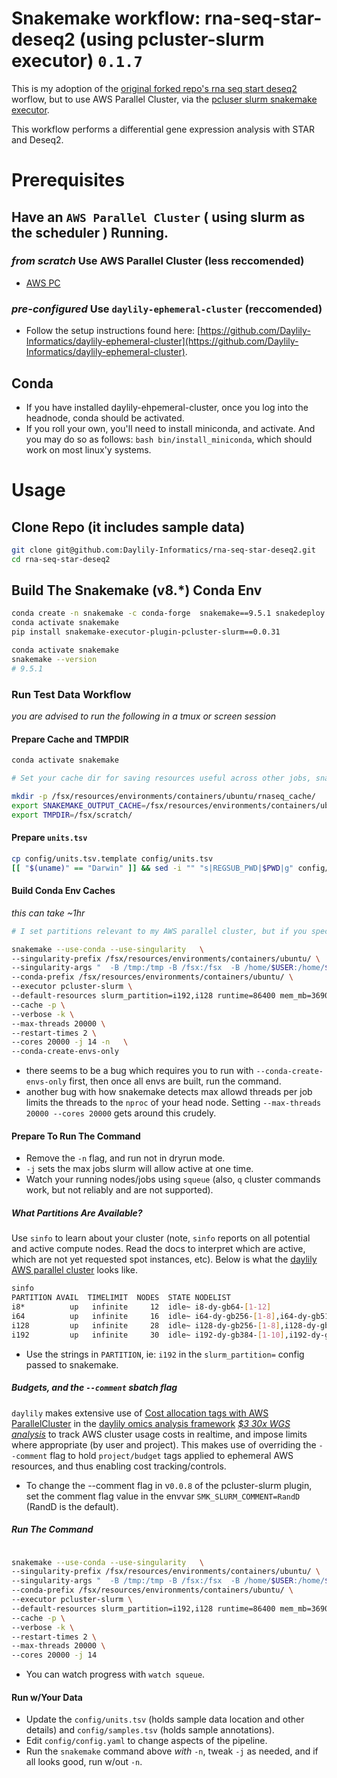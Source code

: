 # Snakemake workflow: rna-seq-star-deseq2 (using pcluster-slurm executor) `0.1.7`

This is my adoption of the [original forked repo's rna seq start deseq2](https://snakemake.github.io/snakemake-workflow-catalog/?usage=snakemake-workflows%2Frna-seq-star-deseq2) worflow, but to use AWS Parallel Cluster, via the [pcluser slurm snakemake executor](https://github.com/Daylily-Informatics/snakemake-executor-plugin-pcluster-slurm-ref).

This workflow performs a differential gene expression analysis with STAR and Deseq2.

# Prerequisites
## Have an `AWS Parallel Cluster` ( using slurm as the scheduler ) Running.

### _from scratch_ Use AWS Parallel Cluster (less reccomended)
- [AWS PC](https://aws.amazon.com/hpc/parallelcluster/)

### _pre-configured_ Use `daylily-ephemeral-cluster` (reccomended)

- Follow the setup instructions found here: [https://github.com/Daylily-Informatics/daylily-ephemeral-cluster](https://github.com/Daylily-Informatics/daylily-ephemeral-cluster).


## Conda
- If you have installed daylily-ehpemeral-cluster, once you log into the headnode, conda should be activated.
- If you roll your own, you'll need to install miniconda, and activate. And you may do so as follows: `bash bin/install_miniconda`, which should work on most linux'y systems.

# Usage

## Clone Repo (it includes sample data)

```bash
git clone git@github.com:Daylily-Informatics/rna-seq-star-deseq2.git
cd rna-seq-star-deseq2
```

## Build The Snakemake (v8.*) Conda Env
```bash
conda create -n snakemake -c conda-forge  snakemake==9.5.1 snakedeploy tabulate yaml
conda activate snakemake
pip install snakemake-executor-plugin-pcluster-slurm==0.0.31

conda activate snakemake
snakemake --version
# 9.5.1 
```

### Run Test Data Workflow
_you are advised to run the following in a tmux or screen session_


#### Prepare Cache and TMPDIR

```bash
conda activate snakemake

# Set your cache dir for saving resources useful across other jobs, snakemake uses this when the `--cache` flag is set.

mkdir -p /fsx/resources/environments/containers/ubuntu/rnaseq_cache/
export SNAKEMAKE_OUTPUT_CACHE=/fsx/resources/environments/containers/ubuntu/rnaseq_cache/
export TMPDIR=/fsx/scratch/
```

#### Prepare `units.tsv`

```bash
cp config/units.tsv.template config/units.tsv
[[ "$(uname)" == "Darwin" ]] && sed -i "" "s|REGSUB_PWD|$PWD|g" config/units.tsv || sed -i "s|REGSUB_PWD|$PWD|g" config/units.tsv
```

#### Build Conda Env Caches 
_this can take ~1hr_

```bash
# I set partitions relevant to my AWS parallel cluster, but if you specify nothing, you will get an error along the lines of <could not find appropriate nodes>.

snakemake --use-conda --use-singularity   \
--singularity-prefix /fsx/resources/environments/containers/ubuntu/ \
--singularity-args "  -B /tmp:/tmp -B /fsx:/fsx  -B /home/$USER:/home/$USER -B $PWD/:$PWD" \
--conda-prefix /fsx/resources/environments/containers/ubuntu/ \
--executor pcluster-slurm \
--default-resources slurm_partition=i192,i128 runtime=86400 mem_mb=36900 tmpdir=/fsx/scratch \
--cache -p \
--verbose -k \
--max-threads 20000 \
--restart-times 2 \
--cores 20000 -j 14 -n   \
--conda-create-envs-only

```

- there seems to be a bug which requires you to run with  `--conda-create-envs-only` first, then once all envs are built, run the command.
- another bug with how snakemake detects max allowd threads per job limits the threads to the `nproc` of your head node.  Setting `--max-threads 20000 --cores 20000` gets around this crudely.

#### Prepare To Run The Command

- Remove the `-n` flag, and run not in dryrun mode.
- `-j` sets the max jobs slurm will allow active at one time.
- Watch your running nodes/jobs using `squeue` (also, `q` cluster commands work, but not reliably and are not supported).

##### What Partitions Are Available?
Use `sinfo` to learn about your cluster (note, `sinfo` reports on all potential and active compute nodes. Read the docs to interpret which are active, which are not yet requested spot instances, etc). Below is what the [daylily AWS parallel cluster](https://github.com/Daylily-Informatics/daylily/blob/main/config/day_cluster/prod_cluster.yaml) looks like.

```bash
sinfo
PARTITION AVAIL  TIMELIMIT  NODES  STATE NODELIST
i8*          up   infinite     12  idle~ i8-dy-gb64-[1-12]
i64          up   infinite     16  idle~ i64-dy-gb256-[1-8],i64-dy-gb512-[1-8]
i128         up   infinite     28  idle~ i128-dy-gb256-[1-8],i128-dy-gb512-[1-10],i128-dy-gb1024-[1-10]
i192         up   infinite     30  idle~ i192-dy-gb384-[1-10],i192-dy-gb768-[1-10],i192-dy-gb1536-[1-10]
```

- Use the strings in `PARTITION`, ie: `i192` in the `slurm_partition=` config passed to snakemake.

##### Budgets, and the `--comment` sbatch flag
`daylily` makes extensive use of  [Cost allocation tags with AWS ParallelCluster](https://github.com/Daylily-Informatics/aws-parallelcluster-cost-allocation-tags) in the [daylily omics analysis framework](https://github.com/Daylily-Informatics/daylily?tab=readme-ov-file#daylily-aws-ephemeral-cluster-setup-0714) [_$3 30x WGS analysis_](https://github.com/Daylily-Informatics/daylily?tab=readme-ov-file#3-30x-fastq-bam-bamdeduplicated-snvvcfsvvcf-add-035-for-a-raft-of-qc-reports)  to track AWS cluster usage costs in realtime, and impose limits where appropriate (by user and project). This makes use of overriding the `--comment` flag to hold `project/budget` tags applied to ephemeral AWS resources, and thus enabling cost tracking/controls.

* To change the --comment flag in v`0.0.8` of the pcluster-slurm plugin, set the comment flag value in the envvar `SMK_SLURM_COMMENT=RandD` (RandD is the default).

##### Run The Command

```bash

snakemake --use-conda --use-singularity   \
--singularity-prefix /fsx/resources/environments/containers/ubuntu/ \
--singularity-args "  -B /tmp:/tmp -B /fsx:/fsx  -B /home/$USER:/home/$USER -B $PWD/:$PWD" \
--conda-prefix /fsx/resources/environments/containers/ubuntu/ \
--executor pcluster-slurm \
--default-resources slurm_partition=i192,i128 runtime=86400 mem_mb=36900 tmpdir=/fsx/scratch \
--cache -p \
--verbose -k \
--restart-times 2 \
--max-threads 20000 \
--cores 20000 -j 14 

```

 - You can watch progress with `watch squeue`.

#### Run w/Your Data

- Update the `config/units.tsv` (holds sample data location and other details) and `config/samples.tsv` (holds sample annotations).
- Edit `config/config.yaml` to change aspects of the pipeline.
- Run the `snakemake` command above *with* `-n`, tweak `-j` as needed, and if all looks good, run w/out `-n`.
 
